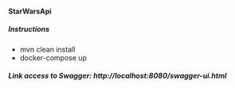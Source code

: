#### StarWarsApi

##### Instructions

- mvn clean install
- docker-compose up

##### Link access to Swagger: http://localhost:8080/swagger-ui.html
